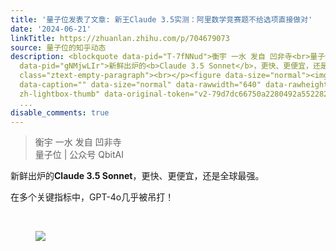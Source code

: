 ```yaml
---
title: '量子位发表了文章: 新王Claude 3.5实测：阿里数学竞赛题不给选项直接做对'
date: '2024-06-21'
linkTitle: https://zhuanlan.zhihu.com/p/704679073
source: 量子位的知乎动态
description: <blockquote data-pid="T-7fNNud">衡宇 一水 发自 凹非寺<br>量子位 | 公众号 QbitAI</blockquote><p
  data-pid="gNMjwLIr">新鲜出炉的<b>Claude 3.5 Sonnet</b>，更快、更便宜，还是全球最强。</p><p data-pid="kBsQO0ee">在多个关键指标中，GPT-4o几乎被吊打！</p><p
  class="ztext-empty-paragraph"><br></p><figure data-size="normal"><img src="https://pic2.zhimg.com/v2-79d7dc66750a2280492a55228231d1ad.jpg"
  data-caption="" data-size="normal" data-rawwidth="640" data-rawheight="360" class="origin_image
  zh-lightbox-thumb" data-original-token="v2-79d7dc66750a2280492a55228231d1ad" referrerpolicy="no-referrer"></figure
  ...
disable_comments: true
---
```

<blockquote data-pid="T-7fNNud">衡宇 一水 发自 凹非寺<br>量子位 | 公众号 QbitAI</blockquote><p data-pid="gNMjwLIr">新鲜出炉的<b>Claude 3.5 Sonnet</b>，更快、更便宜，还是全球最强。</p><p data-pid="kBsQO0ee">在多个关键指标中，GPT-4o几乎被吊打！</p><p class="ztext-empty-paragraph"><br></p><figure data-size="normal"><img src="https://pic2.zhimg.com/v2-79d7dc66750a2280492a55228231d1ad.jpg" data-caption="" data-size="normal" data-rawwidth="640" data-rawheight="360" class="origin_image zh-lightbox-thumb" data-original-token="v2-79d7dc66750a2280492a55228231d1ad" referrerpolicy="no-referrer"></figure ...